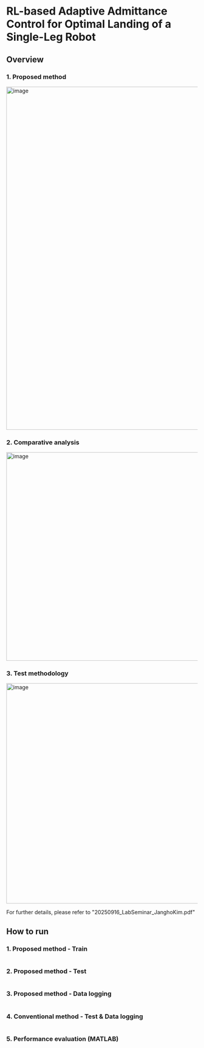# RL-based Adaptive Admittance Control for Optimal Landing of a Single-Leg Robot

## Overview
### 1. Proposed method
<img width="2187" height="903" alt="image" src="https://github.com/user-attachments/assets/d6e03bf6-c3dd-48ac-a9a3-6d28f126a8c0" />

### 2. Comparative analysis
<img width="1441" height="549" alt="image" src="https://github.com/user-attachments/assets/2ce9038c-a2de-42f7-8950-26b9cdd47bf8" />

### 3. Test methodology
<img width="1480" height="580" alt="image" src="https://github.com/user-attachments/assets/9e2ed8df-d725-466a-962f-938b49b9ba54" />

For further details, please refer to "20250916_LabSeminar_JanghoKim.pdf"


## How to run
### 1. Proposed method - Train
```bash
```
### 2. Proposed method - Test
```bash
```
### 3. Proposed method - Data logging
```bash
```
### 4. Conventional method - Test & Data logging
```bash
```
### 5. Performance evaluation (MATLAB)
```bash
```
